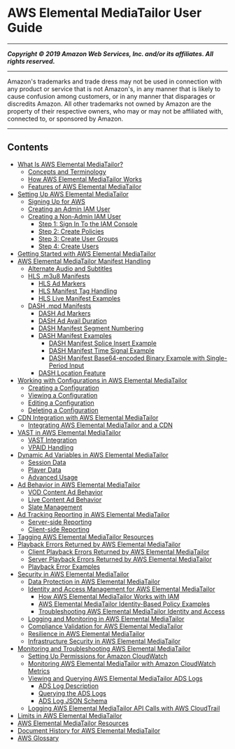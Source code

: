 # AWS Elemental MediaTailor User Guide

-----
*****Copyright &copy; 2019 Amazon Web Services, Inc. and/or its affiliates. All rights reserved.*****

-----
Amazon's trademarks and trade dress may not be used in 
     connection with any product or service that is not Amazon's, 
     in any manner that is likely to cause confusion among customers, 
     or in any manner that disparages or discredits Amazon. All other 
     trademarks not owned by Amazon are the property of their respective
     owners, who may or may not be affiliated with, connected to, or 
     sponsored by Amazon.

-----
## Contents
+ [What Is AWS Elemental MediaTailor?](what-is.md)
   + [Concepts and Terminology](what-is-terms.md)
   + [How AWS Elemental MediaTailor Works](what-is-flow.md)
   + [Features of AWS Elemental MediaTailor](what-is-features.md)
+ [Setting Up AWS Elemental MediaTailor](setting-up.md)
   + [Signing Up for AWS](setting-up-aws-sign-up.md)
   + [Creating an Admin IAM User](setting-up-create-admin-user.md)
   + [Creating a Non-Admin IAM User](setting-up-create-non-admin-user.md)
      + [Step 1: Sign In To the IAM Console](sign-in-to-iam-console.md)
      + [Step 2: Create Policies](setting-up-non-admin-policies.md)
      + [Step 3: Create User Groups](setting-up-non-admin-groups.md)
      + [Step 4: Create Users](setting-up-non-admin-users.md)
+ [Getting Started with AWS Elemental MediaTailor](getting-started.md)
+ [AWS Elemental MediaTailor Manifest Handling](manifest.md)
   + [Alternate Audio and Subtitles](manifest-audio-captions.md)
   + [HLS .m3u8 Manifests](manifest-hls.md)
      + [HLS Ad Markers](hls-ad-markers.md)
      + [HLS Manifest Tag Handling](manifest-hls-tags.md)
      + [HLS Live Manifest Examples](manifest-hls-example.md)
   + [DASH .mpd Manifests](manifest-dash.md)
      + [DASH Ad Markers](dash-ad-markers.md)
      + [DASH Ad Avail Duration](dash-ad-avail-duration.md)
      + [DASH Manifest Segment Numbering](dash-manifest-segment-numbering.md)
      + [DASH Manifest Examples](dash-manifest-examples.md)
         + [DASH Manifest Splice Insert Example](dash-manifest-splice-insert-example.md)
         + [DASH Manifest Time Signal Example](dash-manifest-time-signal-example.md)
         + [DASH Manifest Base64-encoded Binary Example with Single-Period Input](single-period-dash-manifest-example.md)
      + [DASH Location Feature](dash-location-feature.md)
+ [Working with Configurations in AWS Elemental MediaTailor](configurations.md)
   + [Creating a Configuration](configurations-create.md)
   + [Viewing a Configuration](configurations-view.md)
   + [Editing a Configuration](configurations-edit.md)
   + [Deleting a Configuration](configurations-delete.md)
+ [CDN Integration with AWS Elemental MediaTailor](integrating-cdn.md)
   + [Integrating AWS Elemental MediaTailor and a CDN](integrating-cdn-standard.md)
+ [VAST in AWS Elemental MediaTailor](vast.md)
   + [VAST Integration](vast-integration.md)
   + [VPAID Handling](vpaid.md)
+ [Dynamic Ad Variables in AWS Elemental MediaTailor](variables.md)
   + [Session Data](variables-session.md)
   + [Player Data](variables-player.md)
   + [Advanced Usage](variables-advanced-usage.md)
+ [Ad Behavior in AWS Elemental MediaTailor](ad-behavior.md)
   + [VOD Content Ad Behavior](ad-behavior-vod.md)
   + [Live Content Ad Behavior](ad-behavior-live.md)
   + [Slate Management](slate-management.md)
+ [Ad Tracking Reporting in AWS Elemental MediaTailor](ad-reporting.md)
   + [Server-side Reporting](ad-reporting-server-side.md)
   + [Client-side Reporting](ad-reporting-client-side.md)
+ [Tagging AWS Elemental MediaTailor Resources](tagging.md)
+ [Playback Errors Returned by AWS Elemental MediaTailor](playback-errors.md)
   + [Client Playback Errors Returned by AWS Elemental MediaTailor](playback-errors-client.md)
   + [Server Playback Errors Returned by AWS Elemental MediaTailor](playback-errors-server.md)
   + [Playback Error Examples](playback-errors-examples.md)
+ [Security in AWS Elemental MediaTailor](security.md)
   + [Data Protection in AWS Elemental MediaTailor](data-protection.md)
   + [Identity and Access Management for AWS Elemental MediaTailor](security-iam.md)
      + [How AWS Elemental MediaTailor Works with IAM](security-iam-service-with-iam.md)
      + [AWS Elemental MediaTailor Identity-Based Policy Examples](security-iam-id-based-policy-examples.md)
      + [Troubleshooting AWS Elemental MediaTailor Identity and Access](security-iam-troubleshoot.md)
   + [Logging and Monitoring in AWS Elemental MediaTailor](security-log-monitor.md)
   + [Compliance Validation for AWS Elemental MediaTailor](servicename-compliance.md)
   + [Resilience in AWS Elemental MediaTailor](disaster-recovery-resiliency.md)
   + [Infrastructure Security in AWS Elemental MediaTailor](network-isolation.md)
+ [Monitoring and Troubleshooting AWS Elemental MediaTailor](monitoring.md)
   + [Setting Up Permissions for Amazon CloudWatch](monitoring-permissions.md)
   + [Monitoring AWS Elemental MediaTailor with Amazon CloudWatch Metrics](monitoring-cloudwatch-metrics.md)
   + [Viewing and Querying AWS Elemental MediaTailor ADS Logs](monitor-cloudwatch-ads-logs.md)
      + [ADS Log Description](ads-log-description.md)
      + [Querying the ADS Logs](querying-the-ads-logs.md)
      + [ADS Log JSON Schema](ads-log-json-schema.md)
   + [Logging AWS Elemental MediaTailor API Calls with AWS CloudTrail](logging-using-cloudtrail.md)
+ [Limits in AWS Elemental MediaTailor](limits.md)
+ [AWS Elemental MediaTailor Resources](resources.md)
+ [Document History for AWS Elemental MediaTailor](document-history.md)
+ [AWS Glossary](glossary.md)